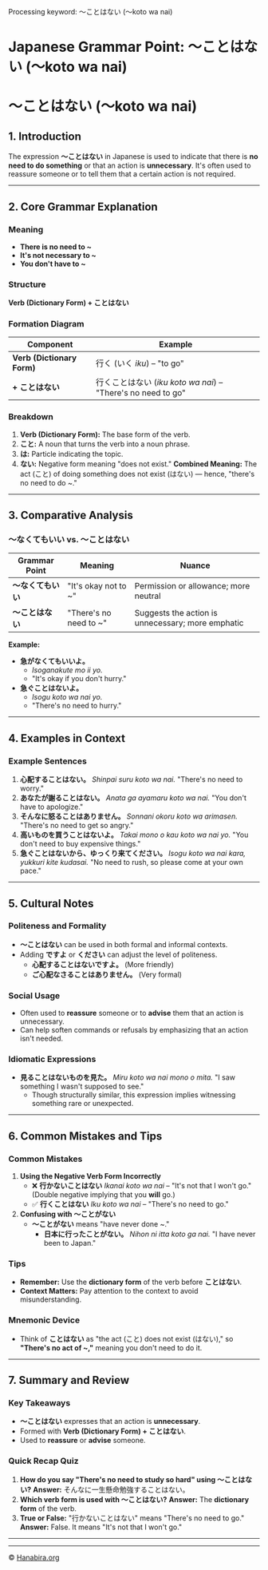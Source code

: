 Processing keyword: ～ことはない (〜koto wa nai)
# Japanese Grammar Point: ～ことはない (〜koto wa nai)
# 〜ことはない (〜koto wa nai)
## 1. Introduction
The expression **〜ことはない** in Japanese is used to indicate that there is **no need to do something** or that an action is **unnecessary**. It's often used to reassure someone or to tell them that a certain action is not required.

---
## 2. Core Grammar Explanation
### Meaning
- **There is no need to ~**
- **It's not necessary to ~**
- **You don't have to ~**
### Structure
**Verb (Dictionary Form) + ことはない**
### Formation Diagram
| Component                  | Example                   |
| -------------------------- | ------------------------- |
| **Verb (Dictionary Form)** | 行く (いく *iku*) – "to go" |
| **+ ことはない**              | 行くことはない (*iku koto wa nai*) – "There's no need to go" |
### Breakdown
1. **Verb (Dictionary Form):** The base form of the verb.
2. **こと:** A noun that turns the verb into a noun phrase.
3. **は:** Particle indicating the topic.
4. **ない:** Negative form meaning "does not exist."
**Combined Meaning:** The act (こと) of doing something does not exist (はない) — hence, "there's no need to do ~."
---
## 3. Comparative Analysis
### 〜なくてもいい vs. 〜ことはない
| Grammar Point       | Meaning                      | Nuance                                              |
| ------------------- | ---------------------------- | --------------------------------------------------- |
| **〜なくてもいい**     | "It's okay not to ~"          | Permission or allowance; more neutral                |
| **〜ことはない**       | "There's no need to ~"        | Suggests the action is unnecessary; more emphatic    |
**Example:**
- **急がなくてもいいよ。**
  - *Isoganakute mo ii yo.*
  - "It's okay if you don't hurry."
- **急ぐことはないよ。**
  - *Isogu koto wa nai yo.*
  - "There's no need to hurry."
---
## 4. Examples in Context
### Example Sentences
1. **心配することはない。**
   *Shinpai suru koto wa nai.*
   "There's no need to worry."
2. **あなたが謝ることはない。**
   *Anata ga ayamaru koto wa nai.*
   "You don't have to apologize."
3. **そんなに怒ることはありません。**
   *Sonnani okoru koto wa arimasen.*
   "There's no need to get so angry."
4. **高いものを買うことはないよ。**
   *Takai mono o kau koto wa nai yo.*
   "You don't need to buy expensive things."
5. **急ぐことはないから、ゆっくり来てください。**
   *Isogu koto wa nai kara, yukkuri kite kudasai.*
   "No need to rush, so please come at your own pace."
---
## 5. Cultural Notes
### Politeness and Formality
- **〜ことはない** can be used in both formal and informal contexts.
- Adding **ですよ** or **ください** can adjust the level of politeness.
  - **心配することはないですよ。** (More friendly)
  - **ご心配なさることはありません。** (Very formal)
### Social Usage
- Often used to **reassure** someone or to **advise** them that an action is unnecessary.
- Can help soften commands or refusals by emphasizing that an action isn't needed.
### Idiomatic Expressions
- **見ることはないものを見た。**
  *Miru koto wa nai mono o mita.*
  "I saw something I wasn't supposed to see."
  - Though structurally similar, this expression implies witnessing something rare or unexpected.
---
## 6. Common Mistakes and Tips
### Common Mistakes
1. **Using the Negative Verb Form Incorrectly**
   - ❌ **行かないことはない**
     *Ikanai koto wa nai* – "It's not that I won't go."
     (Double negative implying that you **will** go.)
   - ✅ **行くことはない**
     *Iku koto wa nai* – "There's no need to go."
2. **Confusing with 〜ことがない**
   - **〜ことがない** means "have never done ~."
     - **日本に行ったことがない。**
       *Nihon ni itta koto ga nai.*
       "I have never been to Japan."
### Tips
- **Remember:** Use the **dictionary form** of the verb before **ことはない**.
- **Context Matters:** Pay attention to the context to avoid misunderstanding.
### Mnemonic Device
- Think of **ことはない** as "the act (こと) does not exist (はない)," so **"There's no act of ~,"** meaning you don't need to do it.
---
## 7. Summary and Review
### Key Takeaways
- **〜ことはない** expresses that an action is **unnecessary**.
- Formed with **Verb (Dictionary Form) + ことはない**.
- Used to **reassure** or **advise** someone.
### Quick Recap Quiz
1. **How do you say "There's no need to study so hard" using 〜ことはない?**
   **Answer:** そんなに一生懸命勉強することはない。
2. **Which verb form is used with 〜ことはない?**
   **Answer:** The **dictionary form** of the verb.
3. **True or False:** "行かないことはない" means "There's no need to go."
   **Answer:** False. It means "It's not that I won't go."
---


---

© [Hanabira.org](https://hanabira.org)
